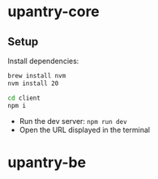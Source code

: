 # upantry-core

## Setup

Install dependencies:

```sh
brew install nvm
nvm install 20

cd client
npm i
```

- Run the dev server: `npm run dev`
- Open the URL displayed in the terminal

# upantry-be
